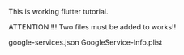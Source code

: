 This is working flutter tutorial.

ATTENTION !!!
Two files must be added to works!!

google-services.json
GoogleService-Info.plist
